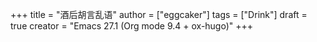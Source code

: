 +++
title = "酒后胡言乱语"
author = ["eggcaker"]
tags = ["Drink"]
draft = true
creator = "Emacs 27.1 (Org mode 9.4 + ox-hugo)"
+++
